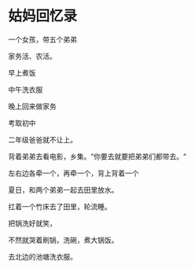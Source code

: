 # 姑妈回忆录

一个女孩，带五个弟弟

家务活、农活。

早上煮饭

中午洗衣服

晚上回来做家务

考取初中

二年级爸爸就不让上。

背着弟弟去看电影，乡集。“你要去就要把弟弟们都带去。“

左右边各牵一个，再牵一个，背上背着一个

夏日，和两个弟弟一起去田里放水。

扛着一个竹床去了田里，轮流睡。

把锅洗好就笑，

不然就哭着刷锅，洗碗，煮大锅饭。

去北边的池塘洗衣服。